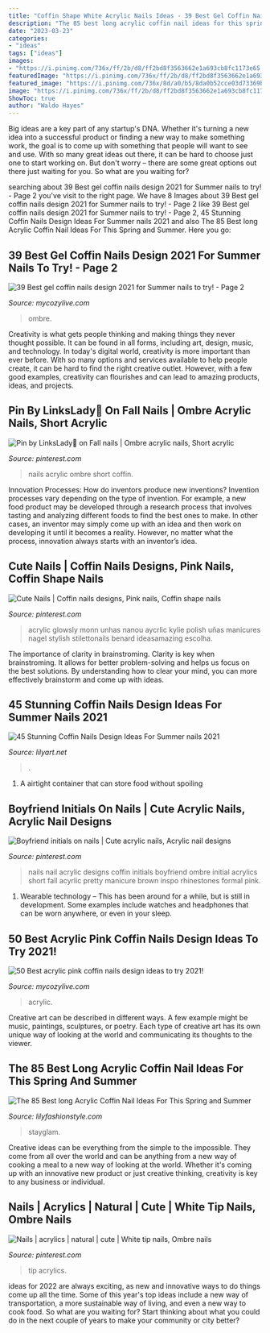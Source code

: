```yaml
---
title: "Coffin Shape White Acrylic Nails Ideas - 39 Best Gel Coffin Nails Design 2021 For Summer Nails To Try!"
description: "The 85 best long acrylic coffin nail ideas for this spring and summer"
date: "2023-03-23"
categories:
- "ideas"
tags: ["ideas"]
images:
- "https://i.pinimg.com/736x/ff/2b/d8/ff2bd8f3563662e1a693cb8fc1173e65.jpg"
featuredImage: "https://i.pinimg.com/736x/ff/2b/d8/ff2bd8f3563662e1a693cb8fc1173e65.jpg"
featured_image: "https://i.pinimg.com/736x/8d/a0/b5/8da0b52cce03d73369b42382bd5b1c9b.jpg"
image: "https://i.pinimg.com/736x/ff/2b/d8/ff2bd8f3563662e1a693cb8fc1173e65.jpg"
ShowToc: true
author: "Waldo Hayes"
---
```



Big ideas are a key part of any startup's DNA. Whether it's turning a new idea into a successful product or finding a new way to make something work, the goal is to come up with something that people will want to see and use. With so many great ideas out there, it can be hard to choose just one to start working on. But don't worry – there are some great options out there just waiting for you. So what are you waiting for?

	

		
searching about 39 Best gel coffin nails design 2021 for Summer nails to try! - Page 2 you've visit to the right page. We have 8 Images about 39 Best gel coffin nails design 2021 for Summer nails to try! - Page 2 like 39 Best gel coffin nails design 2021 for Summer nails to try! - Page 2, 45 Stunning Coffin Nails Design Ideas For Summer nails 2021 and also The 85 Best long Acrylic Coffin Nail Ideas For This Spring and Summer. Here you go:
		
    
## 39 Best Gel Coffin Nails Design 2021 For Summer Nails To Try! - Page 2

<img loading=lazy src="https://mycozylive.com/wp-content/uploads/2021/05/13-768x1152.jpg" onerror="this.onerror=null;this.src='https://tse1.mm.bing.net/th?id=OIP.SXj8TVhj8GTz0ICb7osEDwHaLH&amp;pid=15.1';" alt="39 Best gel coffin nails design 2021 for Summer nails to try! - Page 2">

_Source: mycozylive.com_

>ombre. 

	

Creativity is what gets people thinking and making things they never thought possible. It can be found in all forms, including art, design, music, and technology. In today's digital world, creativity is more important than ever before. With so many options and services available to help people create, it can be hard to find the right creative outlet. However, with a few good examples, creativity can flourishes and can lead to amazing products, ideas, and projects.

    
## Pin By LinksLady💞 On Fall Nails | Ombre Acrylic Nails, Short Acrylic

<img loading=lazy src="https://i.pinimg.com/736x/ff/2b/d8/ff2bd8f3563662e1a693cb8fc1173e65.jpg" onerror="this.onerror=null;this.src='https://tse1.mm.bing.net/th?id=OIP.tsGxezNxHC7OFtJ8vIjUfQHaKW&amp;pid=15.1';" alt="Pin by LinksLady💞 on Fall nails | Ombre acrylic nails, Short acrylic">

_Source: pinterest.com_

>nails acrylic ombre short coffin. 

	

Innovation Processes: How do inventors produce new inventions?
Invention processes vary depending on the type of invention. For example, a new food product may be developed through a research process that involves tasting and analyzing different foods to find the best ones to make. In other cases, an inventor may simply come up with an idea and then work on developing it until it becomes a reality. However, no matter what the process, innovation always starts with an inventor’s idea.

    
## Cute Nails | Coffin Nails Designs, Pink Nails, Coffin Shape Nails

<img loading=lazy src="https://i.pinimg.com/736x/53/e5/45/53e54542226b10b6bc5e3f7db132835d.jpg" onerror="this.onerror=null;this.src='https://tse3.mm.bing.net/th?id=OIP.nDShyDOlpy4NuP3pZCLU-AHaK0&amp;pid=15.1';" alt="Cute Nails | Coffin nails designs, Pink nails, Coffin shape nails">

_Source: pinterest.com_

>acrylic glowsly monn unhas nanou aycrlic kylie polish uñas manicures nagel stylish stilettonails benard ideasamazing escolha. 

	

The importance of clarity in brainstroming.
Clarity is key when brainstroming. It allows for better problem-solving and helps us focus on the best solutions. By understanding how to clear your mind, you can more effectively brainstorm and come up with ideas.

    
## 45 Stunning Coffin Nails Design Ideas For Summer Nails 2021

<img loading=lazy src="https://lilyart.net/wp-content/uploads/2021/05/20-10-768x1152.jpg" onerror="this.onerror=null;this.src='https://tse2.mm.bing.net/th?id=OIP.ebQb6Va7FM-p5M035mDK_QHaLH&amp;pid=15.1';" alt="45 Stunning Coffin Nails Design Ideas For Summer nails 2021">

_Source: lilyart.net_

>. 

	

1. A airtight container that can store food without spoiling 

    
## Boyfriend Initials On Nails | Cute Acrylic Nails, Acrylic Nail Designs

<img loading=lazy src="https://i.pinimg.com/736x/b2/13/58/b21358f5cfbb6447424235a768671d0d.jpg" onerror="this.onerror=null;this.src='https://tse4.mm.bing.net/th?id=OIP.7eLdrFzkAuVjBjJDXngjxAHaJ3&amp;pid=15.1';" alt="Boyfriend initials on nails | Cute acrylic nails, Acrylic nail designs">

_Source: pinterest.com_

>nails nail acrylic designs coffin initials boyfriend ombre initial acrylics short fall acyrlic pretty manicure brown inspo rhinestones formal pink. 

	

1. Wearable technology – This has been around for a while, but is still in development. Some examples include watches and headphones that can be worn anywhere, or even in your sleep.

    
## 50 Best Acrylic Pink Coffin Nails Design Ideas To Try 2021!

<img loading=lazy src="https://mycozylive.com/wp-content/uploads/2021/04/4-13-683x1024.jpg" onerror="this.onerror=null;this.src='https://tse4.mm.bing.net/th?id=OIP.bFUL2tke64ApIIEwDdwB3gHaLG&amp;pid=15.1';" alt="50 Best acrylic pink coffin nails design ideas to try 2021!">

_Source: mycozylive.com_

>acrylic. 

	

Creative art can be described in different ways. A few example might be music, paintings, sculptures, or poetry. Each type of creative art has its own unique way of looking at the world and communicating its thoughts to the viewer.

    
## The 85 Best Long Acrylic Coffin Nail Ideas For This Spring And Summer

<img loading=lazy src="https://lilyfashionstyle.com/wp-content/uploads/2020/03/56-1.jpg" onerror="this.onerror=null;this.src='https://tse4.mm.bing.net/th?id=OIP._kabcUYt8tjeYHp4gLtf_gHaKf&amp;pid=15.1';" alt="The 85 Best long Acrylic Coffin Nail Ideas For This Spring and Summer">

_Source: lilyfashionstyle.com_

>stayglam. 

	

Creative ideas can be everything from the simple to the impossible. They come from all over the world and can be anything from a new way of cooking a meal to a new way of looking at the world. Whether it's coming up with an innovative new product or just creative thinking, creativity is key to any business or individual.

    
## Nails | Acrylics | Natural | Cute | White Tip Nails, Ombre Nails

<img loading=lazy src="https://i.pinimg.com/736x/8d/a0/b5/8da0b52cce03d73369b42382bd5b1c9b.jpg" onerror="this.onerror=null;this.src='https://tse1.mm.bing.net/th?id=OIP.XNz3CpmhUgJG0iKG3zKmIwHaJ8&amp;pid=15.1';" alt="Nails | acrylics | natural | cute | White tip nails, Ombre nails">

_Source: pinterest.com_

>tip acrylics. 

	

ideas for 2022 are always exciting, as new and innovative ways to do things come up all the time. Some of this year's top ideas include a new way of transportation, a more sustainable way of living, and even a new way to cook food. So what are you waiting for? Start thinking about what you could do in the next couple of years to make your community or city better?

